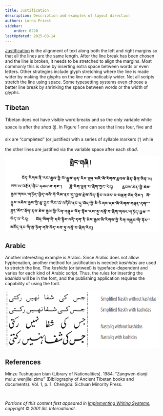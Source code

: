 ```yaml
---
title: Justification
description: Description and examples of layout direction
authors: Lorna Priest
sidebar:
    order: 6220
lastUpdated: 2025-08-14
---
```


[Justification][justification] is the alignment of text along both the left and right margins so that all the lines are the same length. After the line break has been chosen and the line is broken, it needs to be stretched to align the margins. Most commonly this is done by inserting extra space between words or even letters. Other strategies include glyph stretching where the line is made wider by making the glyphs on the line non-noticably wider. Not all scripts stretch the line using space. Some typesetting systems even choose a better line break by shrinking the space between words or the width of glyphs.

## Tibetan

Tibetan does not have visible word breaks and so the only variable white space is after the _shad_ (&#x0F0D;). In Figure 1 one can see that lines four, five and six are “completed” (or justified) with a series of syllable markers (&#x0F0B;) while the other lines are justified via the variable space after each _shad_.

![Minzu Tushuguan bian (Library of Nationalities). 1984. “Zangwen dianji mulu: wenjilei zimu” (Bibliography of Ancient Tibetan books and documents). Vol. 1, p. 1. Chengdu: Sichuan Minority Press.](images/6220-1-Tibt.png "Figure 1. Syllable markers help “justify” the line (Tibetan)")

## Arabic

Another interesting example is Arabic. Since Arabic does not allow hyphenation, another method for justification is needed: *kashidas* are used to stretch the line. The *kashida* (or tatweel) is typeface-dependent and varies for each kind of Arabic script. Thus, the rules for inserting the *kashida* will be in the font, and the publishing application requires the capability of using the font.

![Use of kashida](images/6220-2-kashida.png "Figure 2. Use of kashida")

## References

Minzu Tushuguan bian (Library of Nationalities). 1984. “Zangwen dianji mulu: wenjilei zimu” (Bibliography of Ancient Tibetan books and documents). Vol. 1, p. 1. Chengdu: Sichuan Minority Press.

<br>

_Portions of this content first appeared in [Implementing Writing Systems][iws], copyright © 2001 SIL International._

[iws]: https://scripts.sil.org/iws-toc.html

[hyphenation]: /reference/glossary#hyphen
[justification]: /reference/glossary#justify
